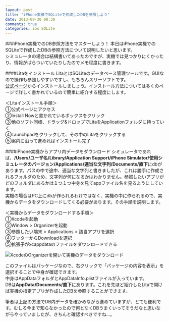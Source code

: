 ```yaml
---
layout: post
title: "iPhone実機でSQLiteで作成したDBを参照しよう"
date: 2013-09-30 00:39
comments: true
categories: ios SQLite
---
```


###iPhone実機でのDB参照方法をマスターしよう！
本日はiPhone実機でのSQLiteで作成したDBの参照方法について説明したいと思います。  
シミュレータの場合は結構書いてあったのですが、実機では見つかりにくかったり、情報がばらついていたりしたのでメモ程度に書きます。  

<!--more-->

####Litaをインストール
LitaとはSQLiteのデータベース管理ツールです。GUIなので操作も参照しやすいですし、もちろんスリーソフトです。  
[公式ページ](http://www.dehats.com/drupal/?q=node/58)からインストールしましょう。インストール方法については多くのページで詳しく書かれているので簡単に紹介する程度にします。  

＜Litaインストール手順＞  
①公式ページにアクセス  
②Install Nowと書かれているボックスをクリック  
③他のソフト同様、ドラッグ&ドロップでLitaをApplicationフォルダに持っていく  
④Launchpadをクリックして、その中のLitaをクリックする  
⑤案内に沿って進めればインストール完了  

####iPhone実機からアプリ内データをダウンロード
シミュレータであれば、**/Users/ユーザ名/Library/Application Support/iPhone Simulator/使用シミュレータのバージョン/Applications/適当な文字列/Documents/直下**にdbがあります。パスの中で途中、適当な文字列と書きましたが、これは勝手に作成されるフォルダのため、文字列が何になるかはわかりません。参照したいアプリがどのフォルダにあるかは１つ１つ中身を見てappファイル名を見るようにしています。  
実機の場合はPC上にdbが作られるわけではなく、実機の中に作られるので、実機からデータをダウンロードしてくる必要があります。その手順を説明します。  

＜実機からデータをダウンロードする手順＞  
①Xcodeを起動  
②Window > Organizerを起動  
③参照したい端末 > Applications > 該当アプリを選択  
④フッターからDownloadを選択  
⑤拡張子がxcappdataのファイルをダウンロードできる  

![XcodeのOrganizerを開いて実機のデータをダウンロード](/images/xcode_organizer1.png)  

このファイルはパッケージなので、右クリックで「パッケージの内容を表示」を選択することで中身が確認できます。  
中身はAppDataフォルダとAppDataInfo.plistファイルが入っています。  
DBは**AppData/Documents/直下**にあります。これを先ほど紹介したLitaで開けば実機の指定アプリが作成したDBを参照することができます。  

筆者は上記の方法でDB内データを確かめながら進めていますが、とても便利です。むしろ今まで知らなかったので何となくDBうまくいってそうだなと思いながらやっていましたが、きちんと確認すべきですね...。  

